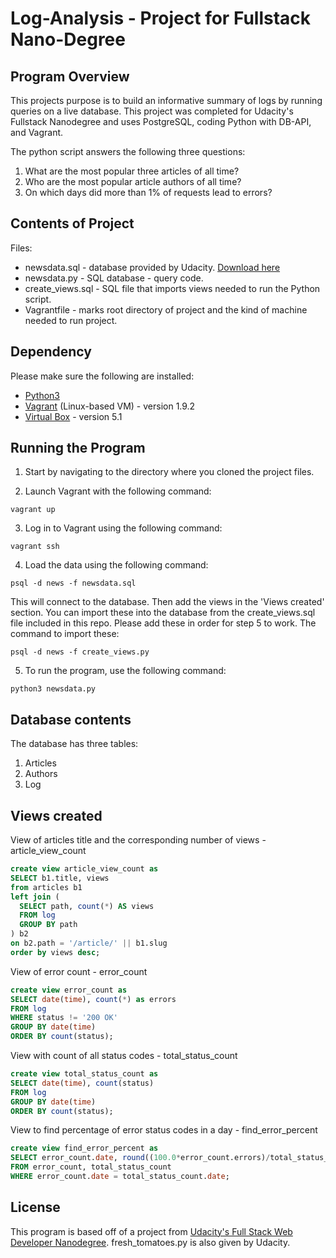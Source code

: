 # Log-Analysis - Project for Fullstack Nano-Degree

## Program Overview 

This projects purpose is to build an informative summary of logs by running queries on a live database. This project was completed for Udacity's Fullstack Nanodegree and uses PostgreSQL, coding Python with DB-API, and Vagrant.

The python script answers the following three questions:
1.  What are the most popular three articles of all time?
2.  Who are the most popular article authors of all time?
3.  On which days did more than 1% of requests lead to errors?

## Contents of Project

Files:
* newsdata.sql - database provided by Udacity. [Download here](https://d17h27t6h515a5.cloudfront.net/topher/2016/August/57b5f748_newsdata/newsdata.zip)
* newsdata.py - SQL database - query code.
* create_views.sql - SQL file that imports views needed to run the Python script.
* Vagrantfile - marks root directory of project and the kind of machine needed to run project.

## Dependency

Please make sure the following are installed:
* [Python3](https://www.python.org/downloads/)
* [Vagrant](https://www.vagrantup.com/downloads.html) (Linux-based VM) - version 1.9.2
* [Virtual Box](https://www.virtualbox.org/wiki/Downloads) - version 5.1

## Running the Program

1. Start by navigating to the directory where you cloned the project files.

2. Launch Vagrant with the following command:
  ```
  vagrant up
  ```
3. Log in to Vagrant using the following command:
  ```
  vagrant ssh
  ```
4. Load the data using the following command:
  ```
  psql -d news -f newsdata.sql
  ```
  This will connect to the database. Then add the views in the 'Views created' section.
  You can import these into the database from the create_views.sql file included in this repo. 
  Please add these in order for step 5 to work. The command to import these:
  ```
  psql -d news -f create_views.py
  ```

5. To run the program, use the following command:
  ```
  python3 newsdata.py
  ```

## Database contents

The database has three tables:
  1. Articles
  2. Authors
  3. Log

## Views created

View of articles title and the corresponding number of views - article_view_count
```sql
create view article_view_count as 
SELECT b1.title, views
from articles b1
left join (
  SELECT path, count(*) AS views
  FROM log
  GROUP BY path
) b2 
on b2.path = '/article/' || b1.slug
order by views desc;
```

View of error count - error_count
```sql
create view error_count as
SELECT date(time), count(*) as errors
FROM log
WHERE status != '200 OK'
GROUP BY date(time)
ORDER BY count(status);
```

View with count of all status codes - total_status_count
```sql
create view total_status_count as
SELECT date(time), count(status)      
FROM log
GROUP BY date(time)
ORDER BY count(status);
```

View to find percentage of error status codes in a day - find_error_percent
```sql
create view find_error_percent as
SELECT error_count.date, round((100.0*error_count.errors)/total_status_count.count, 2) as percent
FROM error_count, total_status_count
WHERE error_count.date = total_status_count.date;
```


## License

This program is based off of a project from [Udacity's Full Stack Web Developer Nanodegree](https://www.udacity.com/course/full-stack-web-developer-nanodegree--nd004). fresh_tomatoes.py is also given by Udacity.
